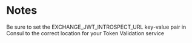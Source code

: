 # Notes
Be sure to set the EXCHANGE_JWT_INTROSPECT_URL key-value pair in Consul to the correct location for your Token Validation service
